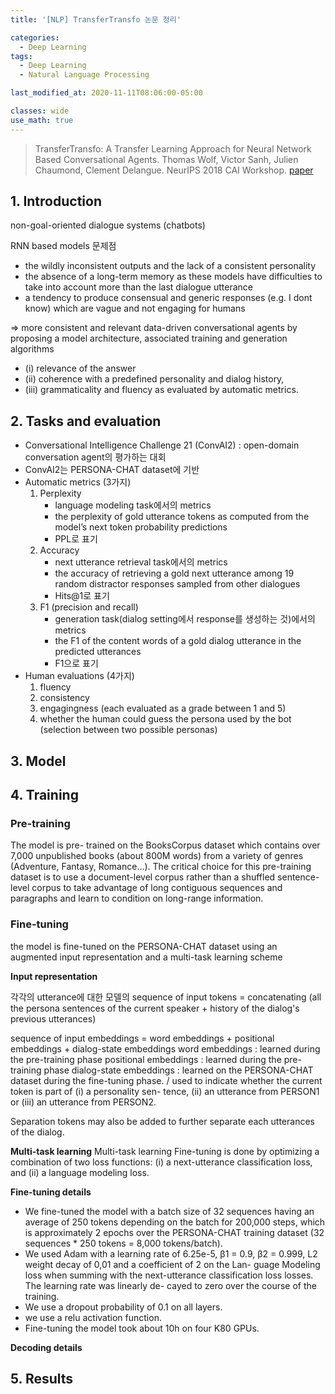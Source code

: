```yaml
---
title: '[NLP] TransferTransfo 논문 정리'

categories:
  - Deep Learning
tags:
  - Deep Learning
  - Natural Language Processing

last_modified_at: 2020-11-11T08:06:00-05:00

classes: wide
use_math: true
---
```


> TransferTransfo: A Transfer Learning Approach for Neural Network Based Conversational Agents. Thomas Wolf, Victor Sanh, Julien Chaumond, Clement Delangue. NeurIPS 2018 CAI Workshop. [paper](https://arxiv.org/pdf/1901.08149)

## 1. Introduction

non-goal-oriented dialogue systems (chatbots)

RNN based models 문제점
- the wildly inconsistent outputs and the lack of a consistent personality
- the absence of a long-term memory as these models have difficulties to take into account more than the last dialogue utterance
- a tendency to produce consensual and generic responses (e.g. I dont know) which are vague and not engaging for humans

=> more consistent and relevant data-driven conversational agents by proposing a model architecture, associated training and generation algorithms

- (i) relevance of the answer
- (ii) coherence with a predefined personality and dialog history,
- (iii) grammaticality and fluency as evaluated by automatic metrics.

## 2. Tasks and evaluation

- Conversational Intelligence Challenge 21 (ConvAI2) : open-domain conversation agent의 평가하는 대회
- ConvAI2는 PERSONA-CHAT dataset에 기반
- Automatic metrics (3가지)
  1. Perplexity
     - language modeling task에서의 metrics
     - the perplexity of gold utterance tokens as computed from the model’s next token probability predictions
     - PPL로 표기
  2. Accuracy
     - next utterance retrieval task에서의 metrics
     - the accuracy of retrieving a gold next utterance among 19 random distractor responses sampled from other dialogues
     - Hits@1로 표기
  3. F1 (precision and recall)
     - generation task(dialog setting에서 response를 생성하는 것)에서의 metrics
     - the F1 of the content words of a gold dialog utterance in the predicted utterances
     - F1으로 표기
- Human evaluations (4가지)
  1. fluency
  2. consistency
  3. engagingness (each evaluated as a grade between 1 and 5)
  4. whether the human could guess the persona used by the bot (selection between two possible personas)

## 3. Model

## 4. Training

### Pre-training
The model is pre- trained on the BooksCorpus dataset which contains over 7,000 unpublished books (about 800M words) from a variety of genres (Adventure, Fantasy, Romance...). 
The critical choice for this pre-training dataset is to use a document-level corpus rather than a shuffled sentence-level corpus to take advantage of long contiguous sequences and paragraphs and learn to condition on long-range information.

### Fine-tuning
the model is fine-tuned on the PERSONA-CHAT dataset using an augmented input representation and a multi-task learning scheme 

**Input representation**

각각의 utterance에 대한 모델의 sequence of input tokens = concatenating (all the persona sentences of the current speaker + history of the dialog's previous utterances)

sequence of input embeddings = word embeddings + positional embeddings + dialog-state embeddings
word embeddings : learned during the pre-training phase
positional embeddings : learned during the pre-training phase
dialog-state embeddings : learned on the PERSONA-CHAT dataset during the fine-tuning phase. / used to indicate whether the current token is part of (i) a personality sen- tence, (ii) an utterance from PERSON1 or (iii) an utterance from PERSON2. 

Separation tokens may also be added to further separate each utterances of the dialog.

<!--이해 안됨밍,,
Another simple adaptation from pre-training to fine- tuning is to promote an invariance to personality sentence ordering by reusing the same positional embeddings for each personality sentences. This is similar in spirit to the Set Transformer recently proposed in Lee et al.. Self-attention model are inherently insensitive to position and ordering and this feature can be conveniently harnessed to bias toward po- sitional invariance. One interesting invariance that can be observed in conditional dialog datasets like the PERSONA- CHAT dataset is the invariance of the predicted utterances with respect to various orders of the personality sentences conditioning the dialog. A similar effect can be obtained by augmenting the training dataset with copies of the dialogs wherein the personality sentences are shuffled.
-->

**Multi-task learning**
Multi-task learning Fine-tuning is done by optimizing a combination of two loss functions: 
(i) a next-utterance classification loss, and 
(ii) a language modeling loss.

<!--
The next-utterance classification loss is illustrated on fig- ure 2 and bears similarities with the Next Sentence Predic- tion task developed in a parallel work by Devlin et al.. It con- sists in training a classifier to distinguish a correct next utter- ance appended to the input sequence from a set of randomly sampled distractors (in practice between 2 and 6 randomly sampled utterances). The classifier is a linear layer taking as input the last hidden state of the self-attention model and computing a score. For classification a special token [C LS ] is added at the sentence illustrated in blue on figure 2, the last hidden state used for the classifier thus corresponds to the hidden-state associated to this termination special token. The computed scores are passed through a softmax layer to obtain classification probabilities. The parameters of the Transformer and the next-utterance classifier layer are fine- tuned jointly to maximize the log-probability of the correct label.
-->

<!--
The language modeling loss is the commonly used cross- entropy loss where the final hidden state of the self-attention model is fed into an output softmax over the vocabulary to obtain next token probabilities. These probabilities are then scored using a negative log-likelihood loss where the gold next tokens are taken as labels.
-->

**Fine-tuning details**
- We fine-tuned the model with a batch size of 32 sequences having an average of 250 tokens depending on the batch for 200,000 steps, which is approximately 2 epochs over the PERSONA-CHAT training dataset (32 sequences * 250 tokens = 8,000 tokens/batch). 
- We used Adam with a learning rate of 6.25e-5, β1 = 0.9, β2 = 0.999, L2 weight decay of 0,01 and a coefficient of 2 on the Lan- guage Modeling loss when summing with the next-utterance classification loss losses. The learning rate was linearly de- cayed to zero over the course of the training. 
- We use a dropout probability of 0.1 on all layers. 
- we use a relu activation function. 
- Fine-tuning the model took about 10h on four K80 GPUs.

**Decoding details**

<!--beam search?
Generation was performed using beam search with sampling and a small beam size of 4. Simple n-grams filtering is used to ensure the model doesn’t di- rectly copy from the personality sentences (forbidden by the ConvAI2 rules) as well as older utterances. The fi- nal beams are ranked according to a scalar combination of the length-normalized utterance probability and the next- utterance classification score. Increasing the importance of the next-utterance classification score results in utterances that stick more closely to the provided personality sentences but also reduce the diversity of the dialog.
-->
## 5. Results